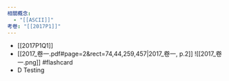 ```yaml
---
相關概念:
  - "[[ASCII]]"
考卷: "[[2017P1]]"
---
```

* [[2017P1Q1]]
* [[2017_卷一.pdf#page=2&rect=74,44,259,457|2017_卷一, p.2]]
![[2017_卷一.png]] #flashcard
* D
Testing
<!--ID: 1730766515421-->

